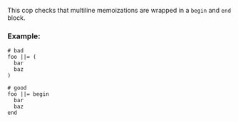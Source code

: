 This cop checks that multiline memoizations are wrapped in a `begin`
and `end` block.

### Example:

    # bad
    foo ||= (
      bar
      baz
    )

    # good
    foo ||= begin
      bar
      baz
    end